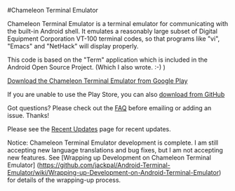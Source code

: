 #Chameleon Terminal Emulator

Chameleon Terminal Emulator is a terminal emulator for communicating with the built-in Android shell.
It emulates a reasonably large subset of Digital Equipment Corporation VT-100 terminal codes, so
that programs like "vi", "Emacs" and "NetHack" will display properly.

This code is based on the "Term" application which is included in the Android Open Source Project. (Which I also wrote. :-) )

[Download the Chameleon Terminal Emulator from Google Play](https://play.google.com/store/apps/details?id=jackpal.androidterm)

If you are unable to use the Play Store, you can also
[download from GitHub](http://jackpal.github.com/Android-Terminal-Emulator/downloads/Term.apk)


Got questions? Please check out the
[FAQ](http://github.com/jackpal/Android-Terminal-Emulator/wiki/Frequently-Asked-Questions)
before emailing or adding an issue. Thanks!

Please see the
[Recent Updates](http://github.com/jackpal/Android-Terminal-Emulator/wiki/Recent-Updates)
page for recent updates.

Notice: Chameleon Terminal Emulator development is complete. I am still
accepting new language translations and bug fixes, but I am not accepting new
features. See [Wrapping up Development on Chameleon Terminal Emulator]
(https://github.com/jackpal/Android-Terminal-Emulator/wiki/Wrapping-up-Development-on-Android-Terminal-Emulator)
for details of the wrapping-up process.
